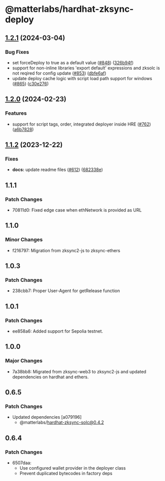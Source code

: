 # @matterlabs/hardhat-zksync-deploy

## [1.2.1](https://github.com/matter-labs/hardhat-zksync/compare/@matterlabs/hardhat-zksync-deploy-v1.2.0...@matterlabs/hardhat-zksync-deploy-v1.2.1) (2024-03-04)


### Bug Fixes

* set forceDeploy to true as a default value ([#848](https://github.com/matter-labs/hardhat-zksync/issues/848)) ([326b94f](https://github.com/matter-labs/hardhat-zksync/commit/326b94f3192ae1177f5b92c186c458df246f865e))
* support for non-inline libraries 'export default' expressions and zksolc is not reqired for config update ([#853](https://github.com/matter-labs/hardhat-zksync/issues/853)) ([dbfe6af](https://github.com/matter-labs/hardhat-zksync/commit/dbfe6af0590d85da877a6f541244492fc0efcb67))
* update deploy cache logic with script load path support for windows ([#865](https://github.com/matter-labs/hardhat-zksync/issues/865)) ([c30e276](https://github.com/matter-labs/hardhat-zksync/commit/c30e276903e97b12283bb742659e513bdb9dafe6))

## [1.2.0](https://github.com/matter-labs/hardhat-zksync/compare/@matterlabs/hardhat-zksync-deploy-v1.1.2...@matterlabs/hardhat-zksync-deploy-v1.2.0) (2024-02-23)


### Features

* support for script tags, order, integrated deployer inside HRE ([#762](https://github.com/matter-labs/hardhat-zksync/issues/762)) ([a6b7828](https://github.com/matter-labs/hardhat-zksync/commit/a6b7828cd390087f426c97439eb1a2aeb686cf95))

## [1.1.2](https://github.com/matter-labs/hardhat-zksync/compare/@matterlabs/hardhat-zksync-deploy@1.1.1...@matterlabs/hardhat-zksync-deploy-v1.1.2) (2023-12-22)


### Fixes

* **docs:** update readme files ([#612](https://github.com/matter-labs/hardhat-zksync/issues/612)) ([682338e](https://github.com/matter-labs/hardhat-zksync/commit/682338e60f52021206325ff6eeec2c394a118642))

## 1.1.1

### Patch Changes

- 70811d0: Fixed edge case when ethNetwork is provided as URL

## 1.1.0

### Minor Changes

- f216797: Migration from zksync2-js to zksync-ethers

## 1.0.3

### Patch Changes

- 238cbb7: Proper User-Agent for getRelease function

## 1.0.1

### Patch Changes

- ee858a6: Added support for Sepolia testnet.

## 1.0.0

### Major Changes

- 7a38bb8: Migrated from zksync-web3 to zksync2-js and updated dependencies on hardhat and ethers.

## 0.6.5

### Patch Changes

- Updated dependencies [a079196]
  - @matterlabs/hardhat-zksync-solc@0.4.2

## 0.6.4

### Patch Changes

- 6507daa:
  - Use configured wallet provider in the deployer class
  - Prevent duplicated bytecodes in factory deps
